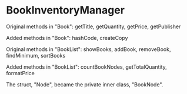 # BookInventoryManager
Original methods in "Book": getTitle, getQuantity, getPrice, getPublisher

Added methods in "Book": hashCode, createCopy

Original methods in "BookList": showBooks, addBook, removeBook, findMinimum, sortBooks

Added methods in "BookList": countBookNodes, getTotalQuantity, formatPrice

The struct, "Node", became the private inner class, "BookNode".
